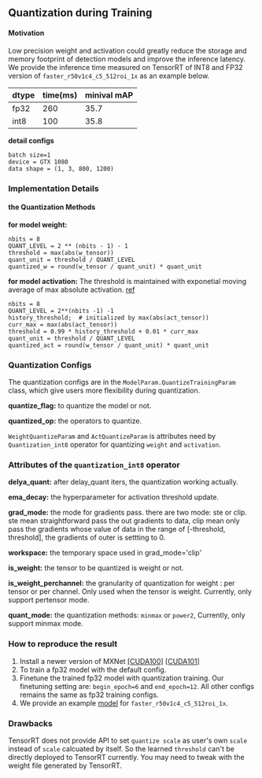 ## Quantization during Training

#### Motivation
Low precision weight and activation could greatly reduce the storage and memory footprint of detection models and improve the inference latency. We provide the inference time measured on TensorRT of INT8 and FP32 version of `faster_r50v1c4_c5_512roi_1x` as an example below.

| dtype | time(ms) | minival mAP|
| ----- | -------- | -----------|
| fp32  | 260      | 35.7       |
| int8  | 100      | 35.8       |

**detail configs**

```shell
batch size=1
device = GTX 1080
data shape = (1, 3, 800, 1200)
```

### Implementation Details

#### the Quantization Methods

**for model weight:**
```shell
nbits = 8
QUANT_LEVEL = 2 ** (nbits - 1) - 1
threshold = max(abs(w_tensor))
quant_unit = threshold / QUANT_LEVEL
quantized_w = round(w_tensor / quant_unit) * quant_unit
```

**for model activation:** The threshold is maintained with exponetial moving average of max absolute activation. [ref](<https://arxiv.org/pdf/1712.05877.pdf>)

```shell
nbits = 8
QUANT_LEVEL = 2**(nbits -1) -1
history_threshold;  # initialized by max(abs(act_tensor))
curr_max = max(abs(act_tensor))
threshold = 0.99 * history_threshold + 0.01 * curr_max
quant_unit = threshold / QUANT_LEVEL
quantized_act = round(w_tensor / quant_unit) * quant_unit
```

### Quantization Configs
The quantization configs are in the `ModelParam.QuantizeTrainingParam` class, which give users more flexibility during quantization.

**quantize_flag:**  to quantize the model or not.

**quantized_op:** the operators to quantize.

`WeightQuantizeParam` and `ActQuantizeParam` is attributes need by `Quantization_int8` operator for quantizing `weight` and `activation`.

### Attributes of the `quantization_int8` operator

**delya_quant:** after delay_quant iters, the quantization working actually.

**ema_decay:**  the hyperparameter for activation threshold update.

**grad_mode:**  the mode for gradients pass. there are two mode: ste or clip. ste mean straightforward pass the out gradients to data, clip mean only pass the gradients whose value of data in the range of [-threshold, threshold], the gradients of outer is settting to 0.

**workspace:**  the temporary space used in grad_mode='clip'

**is_weight:** the tensor to be quantized is weight or not.

**is_weight_perchannel:** the granularity of quantization for weight : per tensor or per channel. Only used when the tensor is weight. Currently,  only support pertensor mode.

**quant_mode:**  the quantization methods: `minmax` or `power2`,  Currently, only support minmax mode.


### How to reproduce the result
1. Install a newer version of MXNet
[[CUDA100]](https://1dv.aflat.top/mxnet_cu100-1.6.0b20191214-py2.py3-none-manylinux1_x86_64.whl)
[[CUDA101]](https://1dv.aflat.top/mxnet_cu101-1.6.0b20191214-py2.py3-none-manylinux1_x86_64.whl)
2. To train a fp32 model with the default config.
3. Finetune the trained fp32 model with quantization training. Our finetuning setting are: `begin_epoch=6` and `end_epoch=12`. All other configs remains the same as fp32 training configs. 
4. We provide an example [model](https://1dv.aflat.top/faster_r50v1bc4_c5_512roi_1x_int8.zip) for `faster_r50v1c4_c5_512roi_1x`.

### Drawbacks
TensorRT does not provide API to set `quantize scale` as user's own `scale` instead of `scale` calcuated by itself. So the learned `threshold` can't be directly deployed to TensorRT currently. You may need to tweak with the weight file generated by TensorRT.
